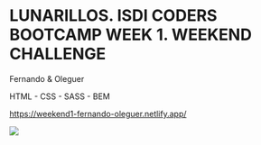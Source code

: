 # LUNARILLOS. ISDI CODERS BOOTCAMP WEEK 1. WEEKEND CHALLENGE
Fernando &amp; Oleguer

HTML - CSS - SASS - BEM 

https://weekend1-fernando-oleguer.netlify.app/

![](lunarillos.gif)

